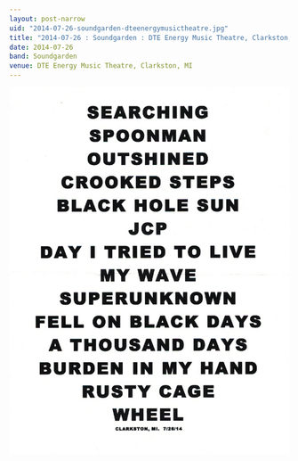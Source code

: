 ```yaml
---
layout: post-narrow
uid: "2014-07-26-soundgarden-dteenergymusictheatre.jpg"
title: "2014-07-26 : Soundgarden : DTE Energy Music Theatre, Clarkston, MI"
date: 2014-07-26
band: Soundgarden
venue: DTE Energy Music Theatre, Clarkston, MI
---
```


<div class="showcase">
  <img src="/img/2014/07/20140726-Soundgarden-DTEEnergyMusicTheatre.jpg" alt="2014-07-26-soundgarden-dteenergymusictheatre.jpg">
</div>
